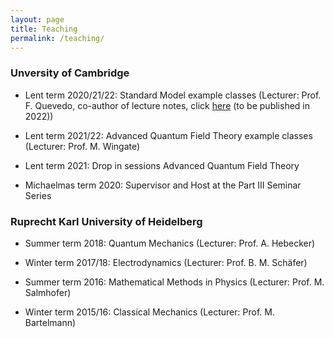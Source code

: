 ```yaml
---
layout: page
title: Teaching
permalink: /teaching/
---
```


### <b> Unversity of Cambridge </b>

* Lent term 2020/21/22: Standard Model example classes (Lecturer: Prof. F. Quevedo, co-author of lecture notes, click [here](https://www.dropbox.com/sh/3uozafi6x9wtsey/AAADDdtIjLpukH0mQr1vNL6pa?dl=0&preview=StandardModel_2021.pdf) (to be published in 2022))

* Lent term 2021/22: Advanced Quantum Field Theory example classes (Lecturer: Prof. M. Wingate)

* Lent term 2021: Drop in sessions Advanced Quantum Field Theory

* Michaelmas term 2020: Supervisor and Host at the Part III Seminar Series


### <b> Ruprecht Karl University of Heidelberg </b>

* Summer term 2018: Quantum Mechanics (Lecturer: Prof. A. Hebecker)

* Winter term 2017/18: Electrodynamics (Lecturer: Prof. B. M. Schäfer)

* Summer term 2016: Mathematical Methods in Physics (Lecturer: Prof. M. Salmhofer)

* Winter term 2015/16: Classical Mechanics (Lecturer: Prof. M. Bartelmann)



